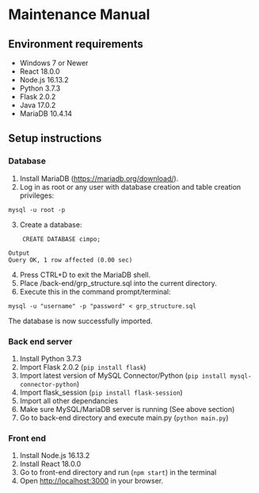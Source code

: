 # Maintenance Manual

## Environment requirements

- Windows 7 or Newer 
- React 18.0.0 
- Node.js 16.13.2
- Python 3.7.3 
- Flask 2.0.2 
- Java 17.0.2 
- MariaDB 10.4.14

## Setup instructions 
### Database
1. Install MariaDB (https://mariadb.org/download/).
2. Log in as root or any user with database creation and table creation privileges:

```
mysql -u root -p
```

3. Create a database:

```
    CREATE DATABASE cimpo;
```
```
Output
Query OK, 1 row affected (0.00 sec)
```
4. Press CTRL+D to exit the MariaDB shell.
5. Place /back-end/grp_structure.sql into the current directory.
6. Execute this in the command prompt/terminal:

```
mysql -u "username" -p "password" < grp_structure.sql
```

The database is now successfully imported.

### Back end server

1. Install Python 3.7.3
2. Import Flask 2.0.2 (`pip install flask`)
3. Import latest version of MySQL Connector/Python (`pip install mysql-connector-python`)
4. Import flask_session (`pip install flask-session`)
5. Import all other dependancies
6. Make sure MySQL/MariaDB server is running (See above section)
7. Go to back-end directory and execute main.py (`python main.py`)
 

### Front end

1. Install Node.js 16.13.2
2. Install React 18.0.0
3. Go to front-end directory and run (`npm start`) in the terminal
3. Open [http://localhost:3000](http://localhost:3000) in your browser.
